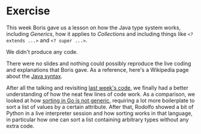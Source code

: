 # Exercise

This week Boris gave us a lesson on how the Java type system works, including
_Generics_, how it applies to _Collections_ and including things like `<?
extends ...>` and `<? super ...>`.

We didn't produce any code.

There were no slides and nothing could possibly reproduce the live coding and
explanations that Boris gave. As a reference, here's a Wikipedia page about
the [Java syntax](https://en.wikipedia.org/wiki/Java_syntax).

After all the talking and revisiting [last week's
code](../../2017-06-14/chooseexportlocation/boris/org/bbelovic/kata/exportlocation/ExportLocationSelector.java),
we finally had a better understanding of how the neat few lines of code work. As
a comparison, we looked at how [sorting in Go is not
generic](https://golang.org/pkg/sort/#example__sortKeys), requiring a lot more
boilerplate to sort a list of values by a certain attribute. After that, Rodolfo
showed a bit of Python in a live interpreter session and how sorting works in
that language, in particular how one can sort a list containing arbitrary types
without any extra code.

